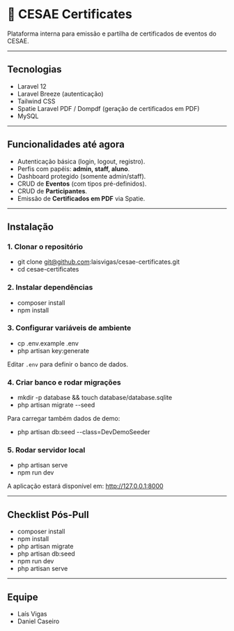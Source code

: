 # 📜 CESAE Certificates

Plataforma interna para emissão e partilha de certificados de eventos do CESAE.  

---

## Tecnologias
- Laravel 12
- Laravel Breeze (autenticação)
- Tailwind CSS
- Spatie Laravel PDF / Dompdf (geração de certificados em PDF)
- MySQL

---

## Funcionalidades até agora
- Autenticação básica (login, logout, registro).
- Perfis com papéis: **admin, staff, aluno**.
- Dashboard protegido (somente admin/staff).
- CRUD de **Eventos** (com tipos pré-definidos).
- CRUD de **Participantes**.
- Emissão de **Certificados em PDF** via Spatie.

---

## Instalação

### 1. Clonar o repositório
- git clone git@github.com:laisvigas/cesae-certificates.git
- cd cesae-certificates

### 2. Instalar dependências
- composer install
- npm install

### 3. Configurar variáveis de ambiente
- cp .env.example .env
- php artisan key:generate

Editar `.env` para definir o banco de dados.  

### 4. Criar banco e rodar migrações
- mkdir -p database && touch database/database.sqlite
- php artisan migrate --seed

Para carregar também dados de demo:
- php artisan db:seed --class=DevDemoSeeder

### 5. Rodar servidor local
- php artisan serve
- npm run dev

A aplicação estará disponível em:
http://127.0.0.1:8000

---

## Checklist Pós-Pull
- composer install
- npm install
- php artisan migrate
- php artisan db:seed
- npm run dev
- php artisan serve

---

## Equipe
- Laís Vigas  
- Daniel Caseiro  
